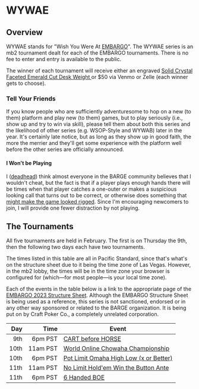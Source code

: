 # WYWAE

## Overview

WYWAE stands for "Wish You Were At
[EMBARGO](https://www.barge.org/schedule1)".  The WYWAE series is an
mb2 tournament dealt for each of the EMBARGO tournaments.  There is no
fee to enter and entry is available to the public.

The winner of each
tournament will receive either an engraved [Solid Crystal Faceted
Emerald Cut Desk Weight
](https://www.trophies2go.com/solid-crystal-faceted-emerald-cut-desk-weight.html)
or $50 via Venmo or Zelle (each winner gets to choose).

### Tell Your Friends

If you know people who are sufficiently adventuresome to hop on a new
(to them) platform and play new (to them) games, but to play seriously
(i.e., show up and try to win via skill), please tell them about both
this series and the likelihood of other series (e.g. WSOP-Style and
WYWAB) later in the year.  It's certainly late notice, but as long as they
show up in good faith, the more the merrier and they'll get some experience
with the platform well before the other series are officially announced.

#### I Won't be Playing

I ([deadhead](https://ctm.github.io/docs/yld/a_public_life.html)) think
almost everyone in the BARGE community believes that I
wouldn't cheat, but the fact is that if a player plays enough hands
there will be times when that player catches a one-outer or makes a
suspicious looking call that turns out to be correct, or otherwise
does something that [might make the game looked
rigged](https://groups.google.com/a/barge.org/g/barge/c/FELSd-uTEPQ).
Since I'm encouraging newcomers to join, I will provide one fewer
distraction by not playing.

## The Tournaments

All five tournaments are held in February. The first is on Thursday the 9th,
then the following two days each have two tournaments.

The times listed in this table are all in Pacific Standard, since that's what's
on the structure sheet due to it being the time zone of Las Vegas.
However, in the mb2 lobby, the times will be in the time zone your browser
is configured for (which&mdash;for most people&mdash;is your local time zone).

Each of the events in the table below is a link to the appropriate
page of the [EMBARGO 2023 Structure
Sheet](https://irp.cdn-website.com/7fa840da/files/uploaded/2023_EMBARGO_Structures.pdf). Although
the EMBARGO Structure Sheet is being used as a reference, this series
is not sanctioned, endorsed or in any other way sponsored or related
to the BARGE organization.  It is being put on by Craft Poker Co., a
completely unrelated corporation.

|Day|Time|Event|
|--:|--:|--|
|9th|6pm PST|[CART before HORSE](https://irp.cdn-website.com/7fa840da/files/uploaded/2023_EMBARGO_Structures.pdf#page=1)|
|10th|11am PST|[World Online Chowaha Championship](https://irp.cdn-website.com/7fa840da/files/uploaded/2023_EMBARGO_Structures.pdf#page=2)|
|10th|6pm PST|[Pot Limit Omaha High Low (x or Better)](https://irp.cdn-website.com/7fa840da/files/uploaded/2023_EMBARGO_Structures.pdf#page=3)|
|11th|11am PST|[No Limit Hold'em Win the Button Ante](https://irp.cdn-website.com/7fa840da/files/uploaded/2023_EMBARGO_Structures.pdf#page=4)|
|11th|6pm PST|[6 Handed BOE](https://irp.cdn-website.com/7fa840da/files/uploaded/2023_EMBARGO_Structures.pdf#page=5)|
